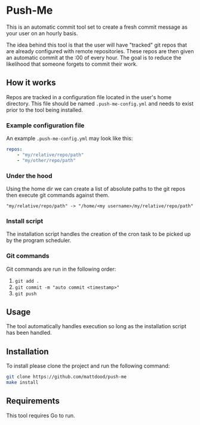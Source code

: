 # Push-Me
This is an automatic commit tool set to create a fresh commit message as your user
on an hourly basis.

The idea behind this tool is that the user will have "tracked" git repos that
are already configured with remote repositories. These repos are then given an
automatic commit at the :00 of every hour. The goal is to reduce the likelihood
that someone forgets to commit their work.

## How it works
Repos are tracked in a configuration file located in the user's home directory.
This file should be named `.push-me-config.yml` and needs to exist prior to the
tool being installed.

### Example configuration file
An example `.push-me-config.yml` may look like this:

```yml
repos:
    - "my/relative/repo/path"
    - "my/other/repo/path"
```

### Under the hood
Using the home dir we can create a list of absolute paths to the git repos
then execute git commands against them.

```
"my/relative/repo/path" -> "/home/<my username>/my/relative/repo/path"
```

### Install script
The installation script handles the creation of the cron task to be picked up
by the program scheduler.

### Git commands
Git commands are run in the following order:
1. `git add .`
1. `git commit -m "auto commit <timestamp>"`
1. `git push`

## Usage
The tool automatically handles execution so long as the installation script
has been handled.

## Installation
To install please clone the project and run the following command:

```bash
git clone https://github.com/mattdood/push-me
make install
```

## Requirements
This tool requires Go to run.


